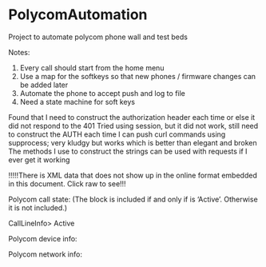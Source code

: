 PolycomAutomation
=================

Project to automate polycom phone wall and test beds

Notes:
   1.   Every call should start from the home menu
   2.   Use a map for the softkeys so that new phones / firmware changes can be added later
   3.   Automate the phone to accept push and log to file
   4.   Need a state machine for soft keys

Found that I need to construct the authorization header each time or else it did not respond to the 401
Tried using session, but it did not work, still need to construct the AUTH each time
I can push curl commands using supprocess; very kludgy but works which is better than elegant and broken
The methods I use to construct the strings can be used with requests if I ever get it working


!!!!!There is XML data that does not show up in the online format embedded in this document.  Click raw to see!!!

Polycom call state:  (The <CallInfo> block is included if and only if <LineState> is ‘Active’. Otherwise it is not included.)

CallLineInfo>
<LineKeyNum> </LineKeyNum>
<LineDirNum> </LineDirNum>
<LineState>Active</LineState>
<CallInfo>
<CallState> </CallState>
<CallType> </CallType>
<UIAppearanceIndex> </UIAppearanceIndex>
<CalledPartyName> </CalledPartyName>
<CalledPartyDirNum> </CalledPartyDirNum>
<CallingPartyName> </CallingPartyName>
<CallingPartyDirNum> </CallingPartyDirNum>
<CallReference> </CallReference>
<CallDuration> </CallDuration>
</CallInfo>
</CallLineInfo>


Polycom device info:

<DeviceInformation>
<MACAddress> </MACAddress>
<PhoneDN> </PhoneDN>
<AppLoadID> </AppLoadID>
<BootROMID> </BootROMID>
<ModelNumber> </ModelNumber>
<TimeStamp> </TimeStamp>
</DeviceInformation>


Polycom network info:

<NetworkConfiguration>
<DHCPServer> </DHCPServer>
<MACAddress> </MACAddress>
<DNSSuffix> </DNSSuffix>
<IPAddress> </IPAddress>
<SubnetMask> </SubnetMask>
<ProvServer> </ProvServer>
<DefaultRouter> </DefaultRouter>
<DNSServer1> </DNSServer1>
<DNSServer2> </DNSServer2>
<VLANID> </VLANID>
<DHCPEnabled> </DHCPEnabled>
</NetworkConfiguration>

